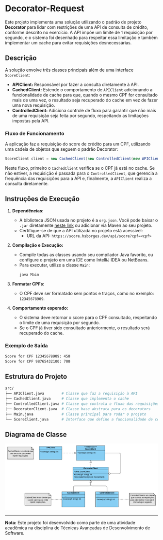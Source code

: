# Decorator-Request

Este projeto implementa uma solução utilizando o padrão de projeto **Decorator** para lidar com restrições de uma API de consulta de crédito, conforme descrito no exercício. A API impõe um limite de 1 requisição por segundo, e o sistema foi desenhado para respeitar essa limitação e também implementar um cache para evitar requisições desnecessárias.

## Descrição

A solução envolve três classes principais além de uma interface `ScoreClient`:

- **APIClient:** Responsável por fazer a consulta diretamente à API.
- **CachedClient:** Estende o comportamento de `APIClient` adicionando a funcionalidade de cache para que, quando o mesmo CPF for consultado mais de uma vez, o resultado seja recuperado do cache em vez de fazer uma nova requisição.
- **ControlledClient:** Adiciona controle de fluxo para garantir que não mais de uma requisição seja feita por segundo, respeitando as limitações impostas pela API.

### Fluxo de Funcionamento
A aplicação faz a requisição do score de crédito para um CPF, utilizando uma cadeia de objetos que seguem o padrão Decorator:

```java
ScoreClient client = new CachedClient(new ControlledClient(new APIClient()));
```

Neste fluxo, primeiro o `CachedClient` verifica se o CPF já está no cache. Se não estiver, a requisição é passada para o `ControlledClient`, que gerencia a frequência das requisições para a API e, finalmente, a `APIClient` realiza a consulta diretamente.

## Instruções de Execução

1. **Dependências:**
   - A biblioteca JSON usada no projeto é a `org.json`. Você pode baixar o `.jar` diretamente [neste link](https://mvnrepository.com/artifact/org.json/json/20210307) ou adicionar via Maven ao seu projeto.
   - Certifique-se de que a API utilizada no projeto está acessível:
     - URL da API: `https://score.hsborges.dev/api/score?cpf=<cpf>`

2. **Compilação e Execução:**
   - Compile todas as classes usando seu compilador Java favorito, ou configure o projeto em uma IDE como IntelliJ IDEA ou NetBeans.
   - Para executar, utilize a classe `Main`:
     ```bash
     java Main
     ```

3. **Formatar CPFs:**
   - O CPF deve ser formatado sem pontos e traços, como no exemplo: `12345678909`.

4. **Comportamento esperado:**
   - O sistema deve retornar o score para o CPF consultado, respeitando o limite de uma requisição por segundo.
   - Se o CPF já tiver sido consultado anteriormente, o resultado será recuperado do cache.

### Exemplo de Saída
```bash
Score for CPF 12345678909: 450
Score for CPF 98765432100: 700
```

## Estrutura do Projeto

```bash
src/
├── APIClient.java        # Classe que faz a requisição à API
├── CachedClient.java     # Classe que implementa o cache
├── ControlledClient.java # Classe que controla o fluxo das requisições
├── DecoratorClient.java  # Classe base abstrata para os decorators
├── Main.java             # Classe principal para rodar o projeto
└── ScoreClient.java      # Interface que define a funcionalidade de consulta de score
```

## Diagrama de Classe

![Diagrama de Classe](imgs/modelo.png)



---

**Nota:** Este projeto foi desenvolvido como parte de uma atividade acadêmica na disciplina de Técnicas Avançadas de Desenvolvimento de Software.